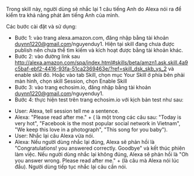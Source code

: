 Trong skill này, người dùng sẽ nhắc lại 1 câu tiếng Anh do Alexa nói ra để kiểm tra khả năng phát âm tiếng Anh của mình.

Các bước cài đặt và sử dụng:
- Bước 1: vào trang alexa.amazon.com, đăng nhập bằng tài khoản duynn1220@gmail.com/nguyenduy1. Hiện tại skill đang chưa được publish nên chưa thể tìm kiếm và kích hoạt được bằng tài khoản khác.
- Bước 2: vào đường link sau http://alexa.amazon.com/spa/index.html#skills/beta/amzn1.ask.skill.4a9c5baf-ebf2-4416-93fa-51ca2369463e/?ref=skill_dsk_skb_ys_2 và enable skill đó. Hoặc vào tab Skill, chọn mục Your Skill ở phía bên phải màn hình, chọn skill Session, chọn Enable Skill
- Bước 3: vào trang echosim.io, đăng nhập bằng tài khoản duynn1220@gmail.com/nguyenduy1.
- Bước 4: thực hiện test trên trang echosim.io với kịch bản test như sau:
 + User: Alexa, tell session tell me a sentence.
 + Alexa: "Please read after me." + <a sentence> (<a sentence> là một trong các câu sau: "Today is very hot", "Facebook is the most popular social network in Vietnam", "We keep this love in a photograph", "This song for you baby").
 + User: Nhắc lại câu Alexa vừa nói.
 + Alexa: Nếu người dùng nhắc lại đúng, Alexa sẽ phản hồi là "Congratulations! you answered correctly. Goodbye" và kết thúc phiên làm việc. Nếu người dùng nhắc lại không đúng, Alexa sẽ phản hồi là "Oh you answer wrong. Please read after me." + <a sentence>(là câu mà Alexa nói lúc đầu). Người dùng tiếp tục nhắc lại câu cần nói.
